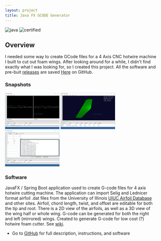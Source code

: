 ```yaml
---
layout: project
title: Java FX GCODE Generator
---
```

![java](https://forthebadge.com/images/badges/made-with-java.svg)
![certified](https://forthebadge.com/images/badges/approved-by-george-costanza.svg)


## Overview

I needed some way to create GCode files for a 4 Axis CNC hotwire machine I built to cut out foam wings.  After
looking around for a while, I didn't find exactly what I was looking for, so I created this project.  All the
software and pre-buit [releases](https://github.com/c-devine/WingGcodeBuilder/releases) are saved [Here](https://github.com/c-devine/WingGcodeBuilder) on GitHub.

### Snapshots
<img src="https://raw.githubusercontent.com/c-devine/WingGcodeBuilder/snapshots/assets/img/2D.png?raw=true" width="180" height="120">
<img src="https://raw.githubusercontent.com/c-devine/WingGcodeBuilder/snapshots/assets/img/3D-v101.png?raw=true" width="180" height="120">
<img src="https://raw.githubusercontent.com/c-devine/WingGcodeBuilder/snapshots/assets/img/GCODE.png?raw=true" width="180" height="120">


### Software

JavaFX / Spring Boot application used to create G-code files for 4 axis hotwire cutting machine. The application can import Selig and Lednicer format airfoil .dat
files from the University of Illinois [UIUC Airfoil Database]( http://m-selig.ae.illinois.edu/ads/coord_database.html) and other sites. Airfoil, chord length, twist,
and offset are editable for both the tip and root.  There is a 2D view of the airfoils, as well as a 3D view of the wing half or whole
wing. G-code can be generated for both the right and left (mirrored) wings. Created to generate G-code for low cost (?) hotwire foam
cutter.  See [wiki](https://github.com/c-devine/WingGcodeBuilder/wiki).

- Go to  [GitHub](https://github.com/c-devine/WingGcodeBuilder) for full description, instructions, and software
